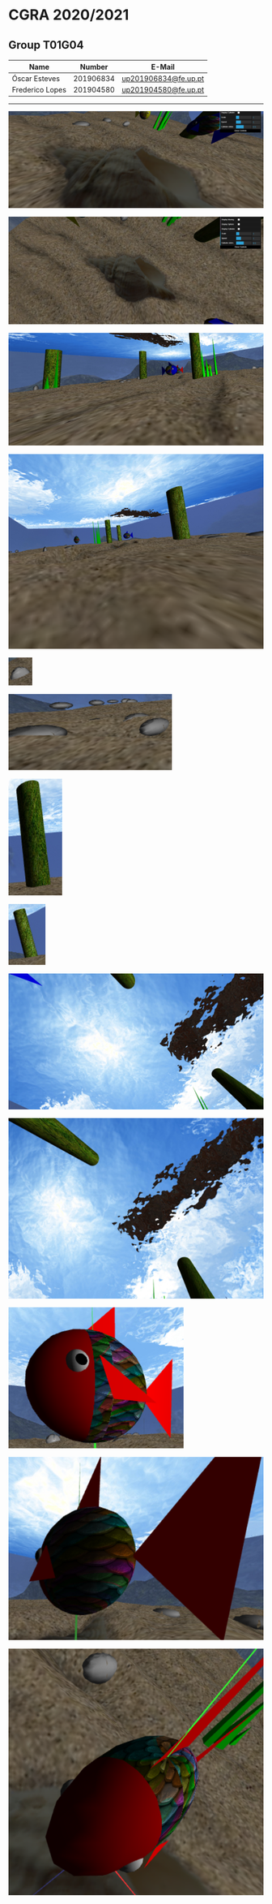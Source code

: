 # CGRA 2020/2021

## Group T01G04
| Name             | Number    | E-Mail              |
| ---------------- | --------- | ------------------  |
| Óscar Esteves    | 201906834 | up201906834@fe.up.pt|
| Frederico Lopes  | 201904580 | up201904580@fe.up.pt|

----

![Fundo e Ninho](screenshots/fundoNinho1.png)

![Fundo e Ninho](screenshots/fundoNinho2.png)

![Panorama](screenshots/panorama.png)

![Panorama](screenshots/panorama2.png)

![Pedra](screenshots/pedra1.png)

![Pedras](screenshots/pedras.png)

![Pilar](screenshots/pilar1.png)

![Pilar](screenshots/pilar2.png)

![Superfície da água](screenshots/superficieAgua.png)

![Superfície da água](screenshots/superficieAgua2.png)

![Textura do Peixe](screenshots/texturaPeixe1.png)

![Textura do Peixe](screenshots/texturaPeixe2.png)

![Textura do Peixe](screenshots/texturaPeixe3.png)

